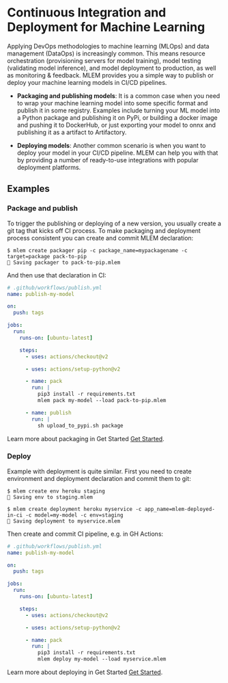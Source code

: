 # Continuous Integration and Deployment for Machine Learning

Applying DevOps methodologies to machine learning (MLOps) and data management
(DataOps) is increasingly common. This means resource orchestration
(provisioning servers for model training), model testing (validating model
inference), and model deployment to production, as well as monitoring &
feedback. MLEM provides you a simple way to publish or deploy your machine
learning models in CI/CD pipelines.

- **Packaging and publishing models**: It is a common case when you need to wrap
  your machine learning model into some specific format and publish it in some
  registry. Examples include turning your ML model into a Python package and
  publishing it on PyPi, or building a docker image and pushing it to DockerHub,
  or just exporting your model to onnx and publishing it as a artifact to
  Artifactory.

- **Deploying models**: Another common scenario is when you want to deploy your
  model in your CI/CD pipeline. MLEM can help you with that by providing a
  number of ready-to-use integrations with popular deployment platforms.

## Examples

### Package and publish

To trigger the publishing or deploying of a new version, you usually create a
git tag that kicks off CI process. To make packaging and deployment process
consistent you can create and commit MLEM declaration:

```shell
$ mlem create packager pip -c package_name=mypackagename -c target=package pack-to-pip
💾 Saving packager to pack-to-pip.mlem
```

And then use that declaration in CI:

```yaml
# .github/workflows/publish.yml
name: publish-my-model

on:
  push: tags

jobs:
  run:
    runs-on: [ubuntu-latest]

    steps:
      - uses: actions/checkout@v2

      - uses: actions/setup-python@v2

      - name: pack
        run: |
          pip3 install -r requirements.txt
          mlem pack my-model --load pack-to-pip.mlem

      - name: publish
        run: |
          sh upload_to_pypi.sh package
```

Learn more about packaging in Get Started [Get Started](/doc/packaging).

### Deploy

Example with deployment is quite similar. First you need to create environment
and deployment declaration and commit them to git:

```shell
$ mlem create env heroku staging
💾 Saving env to staging.mlem

$ mlem create deployment heroku myservice -c app_name=mlem-deployed-in-ci -c model=my-model -c env=staging
💾 Saving deployment to myservice.mlem
```

Then create and commit CI pipeline, e.g. in GH Actions:

```yaml
# .github/workflows/publish.yml
name: publish-my-model

on:
  push: tags

jobs:
  run:
    runs-on: [ubuntu-latest]

    steps:
      - uses: actions/checkout@v2

      - uses: actions/setup-python@v2

      - name: pack
        run: |
          pip3 install -r requirements.txt
          mlem deploy my-model --load myservice.mlem
```

Learn more about deploying in Get Started [Get Started](/doc/deploying).
